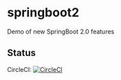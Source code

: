 # springboot2
Demo of new SpringBoot 2.0 features

## Status
CircleCI: [![CircleCI](https://circleci.com/gh/mike-plummer/springboot2.svg?style=svg)](https://circleci.com/gh/mike-plummer/springboot2)
